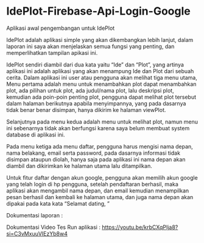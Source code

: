# IdePlot-Firebase-Api-Login-Google
Aplikasi awal pengembangan untuk IdePlot

IdePlot adalah aplikasi simple yang akan dikembangkan lebih lanjut, dalam laporan ini saya akan menjelaskan semua fungsi yang penting, dan memperlihatkan tampilan apikasi ini.

IdePlot sendiri diambil dari dua kata yaitu “Ide” dan “Plot”, yang artinya aplikasi ini adalah aplikasi yang akan menampung Ide dan Plot dari sebuah cerita. Dalam aplikasi ini user atau pengguna akan melihat tiga menu utama, Menu pertama adalah menu untuk menambahkan plot dapat menambahkan plot, ada pilihan untuk plot, ada judul/nama plot, lalu deskripsi plot, kemudian ada poin-poin penting plot, pengguna dapat melihat plot tersebut dalam halaman berikutnya apabila menyimpannya, yang pada dasarnya tidak benar benar disimpan, hanya dikirim ke halaman viewPlot.

Selanjutnya pada menu kedua adalah menu untuk melihat plot, namun menu ini sebenarnya tidak akan berfungsi karena saya belum membuat system database di aplikasi ini.

Pada menu ketiga ada menu daftar, pengguna harus mengisi nama depan, nama belakang, email serta password, pada dasarnya informasi tidak disimpan ataupun diolah, hanya saja pada aplikasi ini nama depan akan diambil dan dikirimkan ke halaman utama lalu ditampilkan.

Untuk fitur daftar dengan akun google, pengguna akan memilih akun google yang telah login di hp pengguna, setelah pendaftaran berhasil, maka aplikasi akan mengambil nama depan, dan email kemudian menampilkan pesan berhasil dan kembali ke halaman utama, dan juga nama depan akan dipakai pada kata kata “Selamat dating, <nama pengguna>”

Dokumentasi laporan : 

Dokumentasi Video Tes Run aplikasi : https://youtu.be/krbCXqPIja8?si=C3vMxuuVIEzYb8w4
